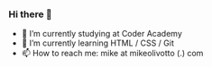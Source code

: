### Hi there 👋

- 🔭 I’m currently studying at Coder Academy
- 🌱 I’m currently learning HTML / CSS / Git
- 📫 How to reach me: mike at mikeolivotto (.) com

